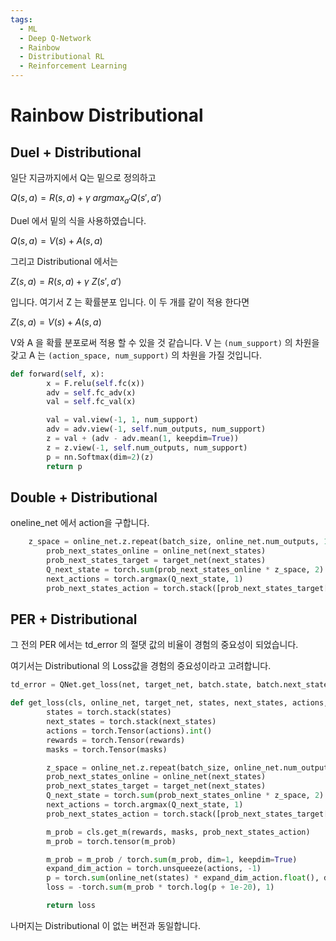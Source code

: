 ```yaml
---
tags:
  - ML
  - Deep Q-Network
  - Rainbow
  - Distributional RL
  - Reinforcement Learning
---
```


# Rainbow Distributional

## Duel + Distributional

일단 지금까지에서 Q는 밑으로 정의하고

$Q(s,a) = R(s,a) + \gamma \ argmax_{a'}Q(s',a')$

Duel 에서 밑의 식을 사용하였습니다.

$Q(s,a) = V(s) + A(s,a)$

그리고 Distributional 에서는

$Z(s,a)=R(s,a)+ \gamma \ Z(s',a')$

입니다. 여기서 Z 는 확률분포 입니다. 이 두 개를 같이 적용 한다면

$Z(s,a) = V(s) + A(s,a)$

V와 A 을 확률 분포로써 적용 할 수 있을 것 같습니다. V 는 `(num_support)` 의 차원을 갖고 A 는 `(action_space, num_support)` 의 차원을 가질 것입니다.

```Python
def forward(self, x):
        x = F.relu(self.fc(x))
        adv = self.fc_adv(x)
        val = self.fc_val(x)

        val = val.view(-1, 1, num_support)
        adv = adv.view(-1, self.num_outputs, num_support)
        z = val + (adv - adv.mean(1, keepdim=True))
        z = z.view(-1, self.num_outputs, num_support)
        p = nn.Softmax(dim=2)(z)
        return p
```

## Double + Distributional

oneline_net 에서 action을 구합니다.

```Python
    z_space = online_net.z.repeat(batch_size, online_net.num_outputs, 1)
        prob_next_states_online = online_net(next_states)
        prob_next_states_target = target_net(next_states)
        Q_next_state = torch.sum(prob_next_states_online * z_space, 2)
        next_actions = torch.argmax(Q_next_state, 1)
        prob_next_states_action = torch.stack([prob_next_states_target[i, action, :] for i, action in enumerate(next_actions)])
```

## PER + Distributional

그 전의 PER 에서는 td_error 의 절댓 값의 비율이 경험의 중요성이 되었습니다.

여기서는 Distributional 의 Loss값을 경험의 중요성이라고 고려합니다.

```Python
td_error = QNet.get_loss(net, target_net, batch.state, batch.next_state, batch.action, batch.reward, batch.mask)
```

```Python
def get_loss(cls, online_net, target_net, states, next_states, actions, rewards, masks):
        states = torch.stack(states)
        next_states = torch.stack(next_states)
        actions = torch.Tensor(actions).int()
        rewards = torch.Tensor(rewards)
        masks = torch.Tensor(masks)

        z_space = online_net.z.repeat(batch_size, online_net.num_outputs, 1)
        prob_next_states_online = online_net(next_states)
        prob_next_states_target = target_net(next_states)
        Q_next_state = torch.sum(prob_next_states_online * z_space, 2)
        next_actions = torch.argmax(Q_next_state, 1)
        prob_next_states_action = torch.stack([prob_next_states_target[i, action, :] for i, action in enumerate(next_actions)])

        m_prob = cls.get_m(rewards, masks, prob_next_states_action)
        m_prob = torch.tensor(m_prob)

        m_prob = m_prob / torch.sum(m_prob, dim=1, keepdim=True)
        expand_dim_action = torch.unsqueeze(actions, -1)
        p = torch.sum(online_net(states) * expand_dim_action.float(), dim=1)
        loss = -torch.sum(m_prob * torch.log(p + 1e-20), 1)

        return loss
```

나머지는 Distributional 이 없는 버전과 동일합니다.
